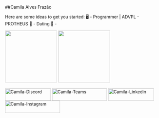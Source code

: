 ##Camila Alves Frazão

Here are some ideas to get you started:
🖥️ - Programmer | ADVPL - PROTHEUS
💍 - Dating
👾 -
<div>
  <img height= "170cm" src= "https://github-readme-stats.vercel.app/api?username=camila-frazaosx&show_icons=true&theme=dracula"/>
  <img height= "170cm" src= "https://github-readme-stats.vercel.app/api/top-langs/?username=camila-frazaosx&show_icons=true" />  
</div>
<div style="display: inline_block"><br>
  <img align="center" alt="Camila-Discord" height= "40" width="150" src="https://img.shields.io/badge/Discord-7289DA?style=for-the-badge&logo=discord&logoColor=white">
  <img align="center" alt="Camila-Teams" height= "40" width="180" src="https://img.shields.io/badge/Microsoft_Teams-6264A7?style=for-the-badge&logo=microsoft-teams&logoColor=white">
  <img align="center" alt="Camila-Linkedin" height= "40" width="150" src="https://img.shields.io/badge/LinkedIn-0077B5?style=for-the-badge&logo=linkedin&logoColor=white">
  <img align="center" alt="Camila-Instagram" height= "40" width="180" src="https://img.shields.io/badge/Instagram-E4405F?style=for-the-badge&logo=instagram&logoColor=white">
</div>

